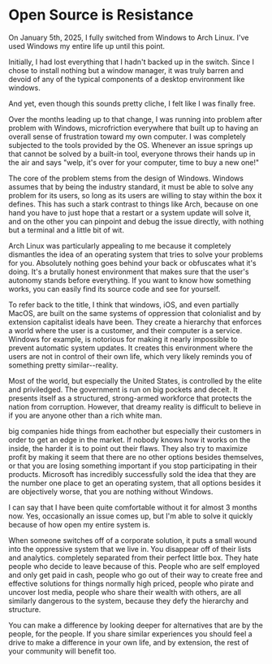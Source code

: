 ---
---

# Open Source is Resistance

On January 5th, 2025, I fully switched from Windows to Arch Linux. I've used Windows my entire life up until this point.

Initially, I had lost everything that I hadn't backed up in the switch. Since I chose to install nothing but a window manager, it was truly barren and devoid of any of the typical components of a desktop environment like windows.

And yet, even though this sounds pretty cliche, I felt like I was finally free.

Over the months leading up to that change, I was running into problem after problem with Windows, microfriction everywhere that built up to having an overall sense of frustration toward my own computer. I was completely subjected to the tools provided by the OS. Whenever an issue springs up that cannot be solved by a built-in tool, everyone throws their hands up in the air and says "welp, it's over for your computer, time to buy a new one!"

The core of the problem stems from the design of Windows. Windows assumes that by being the industry standard, it must be able to solve any problem for its users, so long as its users are willing to stay within the box it defines. This has such a stark contrast to things like Arch, because on one hand you have to just hope that a restart or a system update will solve it, and on the other you can pinpoint and debug the issue directly, with nothing but a terminal and a little bit of wit.

Arch Linux was particularly appealing to me because it completely dismantles the idea of an operating system that tries to solve your problems for you. Absolutely nothing goes behind your back or obfuscates what it's doing. It's a brutally honest environment that makes sure that the user's autonomy stands before everything. If you want to know how something works, you can easily find its source code and see for yourself.

To refer back to the title, I think that windows, iOS, and even partially MacOS, are built on the same systems of oppression that colonialist and by extension capitalist ideals have been. They create a hierarchy that enforces a world where the user is a customer, and their computer is a service. Windows for example, is notorious for making it nearly impossible to prevent automatic system updates. It creates this environment where the users are not in control of their own life, which very likely reminds you of something pretty similar--reality.

Most of the world, but especially the United States, is controlled by the elite and priviledged. The government is run on big pockets and deceit. It presents itself as a structured, strong-armed workforce that protects the nation from corruption. However, that dreamy reality is difficult to believe in if you are anyone other than a rich white man.

big companies hide things from eachother but especially their customers in order to get an edge in the market. If nobody knows how it works on the inside, the harder it is to point out their flaws. They also try to maximize profit by making it seem that there are no other options besides themselves, or that you are losing something important if you stop participating in their products. Microsoft has incredibly successfully sold the idea that they are the number one place to get an operating system, that all options besides it are objectively worse, that you are nothing without Windows.

I can say that I have been quite comfortable without it for almost 3 months now. Yes, occasionally an issue comes up, but I'm able to solve it quickly because of how open my entire system is.

When someone switches off of a corporate solution, it puts a small wound into the oppressive system that we live in. You disappear off of their lists and analytics. completely separated from their perfect little box. They hate people who decide to leave because of this. People who are self employed and only get paid in cash, people who go out of their way to create free and effective solutions for things normally high priced, people who pirate and uncover lost media, people who share their wealth with others, are all similarly dangerous to the system, because they defy the hierarchy and structure.

You can make a difference by looking deeper for alternatives that are by the people, for the people. If you share similar experiences you should feel a drive to make a difference in your own life, and by extension, the rest of your community will benefit too.
